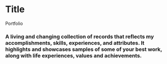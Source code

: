 # Title

Portfolio

### A living and changing collection of records that reflects my accomplishments, skills, experiences, and attributes. It highlights and showcases samples of some of your best work, along with life experiences, values and achievements. 
